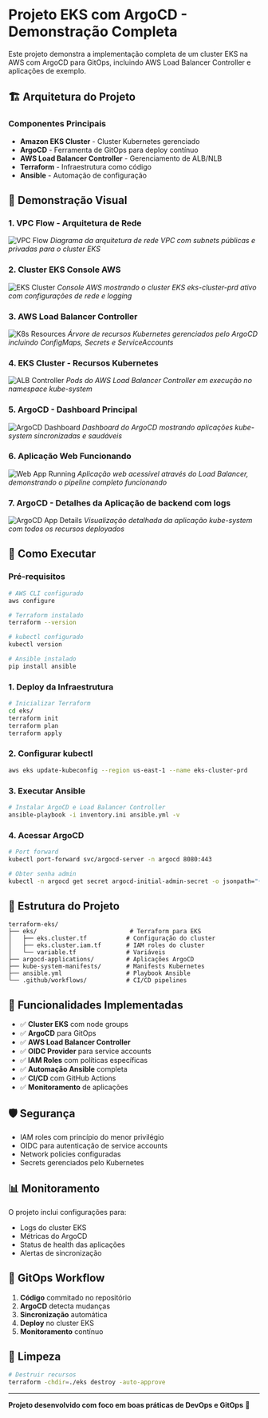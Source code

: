 # Projeto EKS com ArgoCD - Demonstração Completa

Este projeto demonstra a implementação completa de um cluster EKS na AWS com ArgoCD para GitOps, incluindo AWS Load Balancer Controller e aplicações de exemplo.

## 🏗️ Arquitetura do Projeto

### Componentes Principais
- **Amazon EKS Cluster** - Cluster Kubernetes gerenciado
- **ArgoCD** - Ferramenta de GitOps para deploy contínuo
- **AWS Load Balancer Controller** - Gerenciamento de ALB/NLB
- **Terraform** - Infraestrutura como código
- **Ansible** - Automação de configuração

## 📸 Demonstração Visual

### 1. VPC Flow - Arquitetura de Rede
![VPC Flow](./images/vpc-flow.jpg)
*Diagrama da arquitetura de rede VPC com subnets públicas e privadas para o cluster EKS*

### 2. Cluster EKS Console AWS
![EKS Cluster](./images/eks.cluster.jpg)
*Console AWS mostrando o cluster EKS eks-cluster-prd ativo com configurações de rede e logging*

### 3. AWS Load Balancer Controller
![K8s Resources](./images/k8s-resources.jpg)
*Árvore de recursos Kubernetes gerenciados pelo ArgoCD incluindo ConfigMaps, Secrets e ServiceAccounts*

### 4. EKS Cluster - Recursos Kubernetes
![ALB Controller](./images/alb-controller.jpg)
*Pods do AWS Load Balancer Controller em execução no namespace kube-system*

### 5. ArgoCD - Dashboard Principal
![ArgoCD Dashboard](./images/argocd-dashboard.jpg)
*Dashboard do ArgoCD mostrando aplicações kube-system sincronizadas e saudáveis*

### 6. Aplicação Web Funcionando
![Web App Running](./images/web-app.jpg)
*Aplicação web acessível através do Load Balancer, demonstrando o pipeline completo funcionando*

### 7. ArgoCD - Detalhes da Aplicação de backend com logs
![ArgoCD App Details](./images/argocd-app-details.jpg)
*Visualização detalhada da aplicação kube-system com todos os recursos deployados*

## 🚀 Como Executar

### Pré-requisitos
```bash
# AWS CLI configurado
aws configure

# Terraform instalado
terraform --version

# kubectl configurado
kubectl version

# Ansible instalado
pip install ansible
```

### 1. Deploy da Infraestrutura
```bash
# Inicializar Terraform
cd eks/
terraform init
terraform plan
terraform apply
```

### 2. Configurar kubectl
```bash
aws eks update-kubeconfig --region us-east-1 --name eks-cluster-prd
```

### 3. Executar Ansible
```bash
# Instalar ArgoCD e Load Balancer Controller
ansible-playbook -i inventory.ini ansible.yml -v
```

### 4. Acessar ArgoCD
```bash
# Port forward
kubectl port-forward svc/argocd-server -n argocd 8080:443

# Obter senha admin
kubectl -n argocd get secret argocd-initial-admin-secret -o jsonpath="{.data.password}" | base64 -d
```

## 📁 Estrutura do Projeto

```
terraform-eks/
├── eks/                          # Terraform para EKS
│   ├── eks.cluster.tf           # Configuração do cluster
│   ├── eks.cluster.iam.tf       # IAM roles do cluster
│   └── variable.tf              # Variáveis
├── argocd-applications/         # Aplicações ArgoCD
├── kube-system-manifests/       # Manifests Kubernetes
├── ansible.yml                  # Playbook Ansible
└── .github/workflows/           # CI/CD pipelines
```

## 🔧 Funcionalidades Implementadas

- ✅ **Cluster EKS** com node groups
- ✅ **ArgoCD** para GitOps
- ✅ **AWS Load Balancer Controller**
- ✅ **OIDC Provider** para service accounts
- ✅ **IAM Roles** com políticas específicas
- ✅ **Automação Ansible** completa
- ✅ **CI/CD** com GitHub Actions
- ✅ **Monitoramento** de aplicações

## 🛡️ Segurança

- IAM roles com princípio do menor privilégio
- OIDC para autenticação de service accounts
- Network policies configuradas
- Secrets gerenciados pelo Kubernetes

## 📊 Monitoramento

O projeto inclui configurações para:
- Logs do cluster EKS
- Métricas do ArgoCD
- Status de health das aplicações
- Alertas de sincronização

## 🔄 GitOps Workflow

1. **Código** commitado no repositório
2. **ArgoCD** detecta mudanças
3. **Sincronização** automática
4. **Deploy** no cluster EKS
5. **Monitoramento** contínuo

## 🧹 Limpeza

```bash
# Destruir recursos
terraform -chdir=./eks destroy -auto-approve
```

---

**Projeto desenvolvido com foco em boas práticas de DevOps e GitOps** 🚀